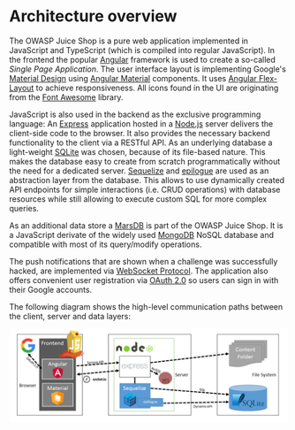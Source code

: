 # Architecture overview

The OWASP Juice Shop is a pure web application implemented in JavaScript
and TypeScript (which is compiled into regular JavaScript). In the
frontend the popular [Angular](https://angular.io/) framework is used to
create a so-called _Single Page Application_. The user interface layout
is implementing Google's [Material Design](https://material.io/) using
[Angular Material](https://material.angular.io/) components. It uses
[Angular Flex-Layout](https://github.com/angular/flex-layout) to achieve
responsiveness. All icons found in the UI are originating from the
[Font Awesome](https://fontawesome.com) library.

JavaScript is also used in the backend as the exclusive programming
language: An [Express](http://expressjs.com) application hosted in a
[Node.js](https://nodejs.org) server delivers the client-side code to
the browser. It also provides the necessary backend functionality to the
client via a RESTful API. As an underlying database a light-weight
[SQLite](https://www.sqlite.org) was chosen, because of its file-based
nature. This makes the database easy to create from scratch
programmatically without the need for a dedicated server.
[Sequelize](http://docs.sequelizejs.com) and
[epilogue](https://github.com/dchester/epilogue) are used as an
abstraction layer from the database. This allows to use dynamically
created API endpoints for simple interactions (i.e. CRUD operations)
with database resources while still allowing to execute custom SQL for
more complex queries.

As an additional data store a [MarsDB](https://github.com/c58/marsdb) is
part of the OWASP Juice Shop. It is a JavaScript derivate of the widely
used [MongoDB](https://www.mongodb.com) NoSQL database and compatible
with most of its query/modify operations.

The push notifications that are shown when a challenge was successfully
hacked, are implemented via
[WebSocket Protocol](https://tools.ietf.org/html/rfc6455). The
application also offers convenient user registration via
[OAuth 2.0](https://oauth.net/2/) so users can sign in with their Google
accounts.

The following diagram shows the high-level communication paths between
the client, server and data layers:

![Architecture overview diagram](img/architecture-diagram.png)
